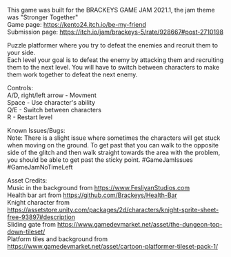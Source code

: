 This game was built for the BRACKEYS GAME JAM 2021.1, the jam theme was "Stronger Together"  
Game page: https://kento24.itch.io/be-my-friend  
Submission page: https://itch.io/jam/brackeys-5/rate/928667#post-2710198  



Puzzle platformer where you try to defeat the enemies and recruit them to your side.  
Each level your goal is to defeat the enemy by attacking them and recruiting them to the next level. You will have to switch between characters to make them work together to defeat the next enemy.  



Controls:  
A/D, right/left arrow -  Movment  
Space - Use character's ability  
Q/E - Switch between characters  
R - Restart level  



Known Issues/Bugs:  
Note: There is a slight issue where sometimes the characters will get stuck when moving on the ground. To get past that you can walk to the opposite side of the glitch and then walk straight towards the area with the problem, you should be able to get past the sticky point. #GameJamIssues #GameJamNoTimeLeft  



Asset Credits:  
Music in the background from https://www.FesliyanStudios.com  
Health bar art from https://github.com/Brackeys/Health-Bar  
Knight character from https://assetstore.unity.com/packages/2d/characters/knight-sprite-sheet-free-93897#description  
Sliding gate from https://www.gamedevmarket.net/asset/the-dungeon-top-down-tileset/  
Platform tiles and background from https://www.gamedevmarket.net/asset/cartoon-platformer-tileset-pack-1/  